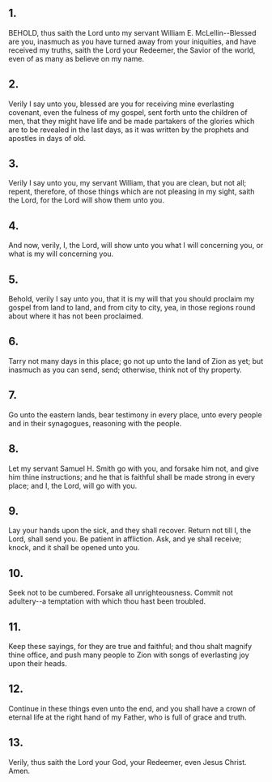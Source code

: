 ## 1.
BEHOLD, thus saith the Lord unto my servant William E. McLellin--Blessed are you, inasmuch as you have turned away from your iniquities, and have received my truths, saith the Lord your Redeemer, the Savior of the world, even of as many as believe on my name.
## 2.
Verily I say unto you, blessed are you for receiving mine everlasting covenant, even the fulness of my gospel, sent forth unto the children of men, that they might have life and be made partakers of the glories which are to be revealed in the last days, as it was written by the prophets and apostles in days of old.
## 3.
Verily I say unto you, my servant William, that you are clean, but not all; repent, therefore, of those things which are not pleasing in my sight, saith the Lord, for the Lord will show them unto you.
## 4.
And now, verily, I, the Lord, will show unto you what I will concerning you, or what is my will concerning you.
## 5.
Behold, verily I say unto you, that it is my will that you should proclaim my gospel from land to land, and from city to city, yea, in those regions round about where it has not been proclaimed.
## 6.
Tarry not many days in this place; go not up unto the land of Zion as yet; but inasmuch as you can send, send; otherwise, think not of thy property.
## 7.
Go unto the eastern lands, bear testimony in every place, unto every people and in their synagogues, reasoning with the people.
## 8.
Let my servant Samuel H. Smith go with you, and forsake him not, and give him thine instructions; and he that is faithful shall be made strong in every place; and I, the Lord, will go with you.
## 9.
Lay your hands upon the sick, and they shall recover. Return not till I, the Lord, shall send you. Be patient in affliction. Ask, and ye shall receive; knock, and it shall be opened unto you.
## 10.
Seek not to be cumbered. Forsake all unrighteousness. Commit not adultery--a temptation with which thou hast been troubled.
## 11.
Keep these sayings, for they are true and faithful; and thou shalt magnify thine office, and push many people to Zion with songs of everlasting joy upon their heads.
## 12.
Continue in these things even unto the end, and you shall have a crown of eternal life at the right hand of my Father, who is full of grace and truth.
## 13.
Verily, thus saith the Lord your God, your Redeemer, even Jesus Christ. Amen.

